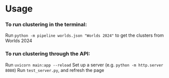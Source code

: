 # Usage
### To run clustering in the terminal:
Run `python -m pipeline worlds.json "Worlds 2024"` to get the clusters from Worlds 2024

### To run clustering through the API:
Run `uvicorn main:app --reload`
Set up a server (e.g. `python -m http.server 8080`)
Run `test_server.py`, and refresh the page